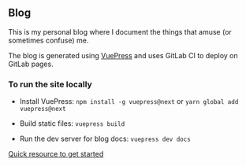 ## Blog

This is my personal blog where I document the things that amuse (or sometimes confuse) me. 

The blog is generated using [VuePress](https://vuepress.vuejs.org) and uses GitLab CI to deploy on GitLab pages.

### To run the site locally

- Install VuePress: `npm install -g vuepress@next` or `yarn global add vuepress@next`

- Build static files: `vuepress build`

- Run the dev server for blog docs: `vuepress dev docs`

[Quick resource to get started](https://medium.com/@k33g_org/quick-and-easy-vuepress-website-thanks-to-gitlab-pages-6e02e631d1e)